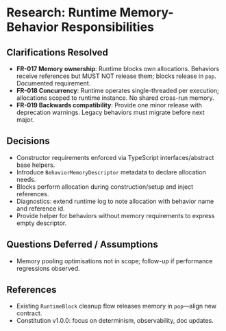 # Research: Runtime Memory-Behavior Responsibilities

## Clarifications Resolved
- **FR-017 Memory ownership**: Runtime blocks own allocations. Behaviors receive references but MUST NOT release them; blocks release in `pop`. Documented requirement.
- **FR-018 Concurrency**: Runtime operates single-threaded per execution; allocations scoped to runtime instance. No shared cross-run memory.
- **FR-019 Backwards compatibility**: Provide one minor release with deprecation warnings. Legacy behaviors must migrate before next major.

## Decisions
- Constructor requirements enforced via TypeScript interfaces/abstract base helpers.
- Introduce `BehaviorMemoryDescriptor` metadata to declare allocation needs.
- Blocks perform allocation during construction/setup and inject references.
- Diagnostics: extend runtime log to note allocation with behavior name and reference id.
- Provide helper for behaviors without memory requirements to express empty descriptor.

## Questions Deferred / Assumptions
- Memory pooling optimisations not in scope; follow-up if performance regressions observed.

## References
- Existing `RuntimeBlock` cleanup flow releases memory in `pop`—align new contract.
- Constitution v1.0.0: focus on determinism, observability, doc updates.
